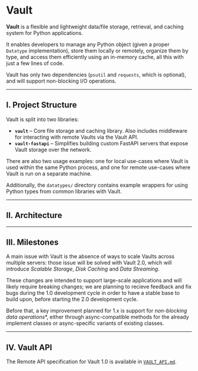 # Vault

**Vault** is a flexible and lightweight data/file storage, retrieval, and caching system for Python applications.  

It enables developers to manage any Python object (given a proper `Datatype` implementation), store them locally or remotely, organize them by type, and access them efficiently using an in-memory cache, all this with just a few lines of code.  

Vault has only two dependencies (`psutil` and `requests`, which is optional), and will support non-blocking I/O operations.

---

## I. Project Structure

Vault is split into two libraries:

- **`vault`** – Core file storage and caching library. Also includes middleware for interacting with remote Vaults via the Vault API.
- **`vault-fastapi`** – Simplifies building custom FastAPI servers that expose Vault storage over the network.

There are also two usage examples: one for local use-cases where Vault is used within the same Python process, and one for remote use-cases where Vault is run on a separate machine.  

Additionally, the `datatypes/` directory contains example wrappers for using Python types from common libraries with Vault.

---

## II. Architecture

---

## III. Milestones

A main issue with Vault is the absence of ways to scale Vaults across multiple servers: those issue will be solved with Vault 2.0, which will introduce *Scalable Storage*, *Disk Caching* and *Data Streaming*.

These changes are intended to support large-scale applications and will likely require breaking changes; we are planning to recieve feedback and fix bugs during the 1.0 development cycle in order to have a stable base to build upon, before starting the 2.0 development cycle.

Before that, a key improvement planned for 1.x is support for *non-blocking data operations**, either through async-compatible methods for the already implement classes or async-specific variants of existing classes.

---

## IV. Vault API

The Remote API specification for Vault 1.0 is available in [`VAULT_API.md`](./VAULT_API.md).
